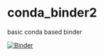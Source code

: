 # conda_binder2
basic conda based binder


[![Binder](https://mybinder.org/badge_logo.svg)](https://mybinder.org/v2/gh/mksuha/conda_binder2/HEAD)
